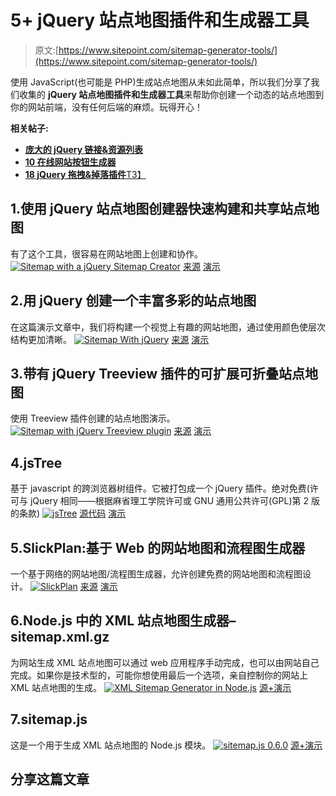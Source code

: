 # 5+ jQuery 站点地图插件和生成器工具

> 原文:[https://www.sitepoint.com/sitemap-generator-tools/](https://www.sitepoint.com/sitemap-generator-tools/)

使用 JavaScript(也可能是 PHP)生成站点地图从未如此简单，所以我们分享了我们收集的 **jQuery 站点地图插件和生成器工具**来帮助你创建一个动态的站点地图到你的网站前端，没有任何后端的麻烦。玩得开心！

**相关帖子:**

*   [**庞大的 jQuery 链接&资源列表**](http://www.jquery4u.com/jquery-links/)
*   [**10 在线网站按钮生成器**](http://www.jquery4u.com/tools/10-online-button-generators/)
*   [**18 jQuery 拖拽&掉落插件**T3】](http://www.jquery4u.com/drag-and-drop/18-jquery-drag-drop-plugins/)

## 1.使用 jQuery 站点地图创建器快速构建和共享站点地图

有了这个工具，很容易在网站地图上创建和协作。
[![Sitemap with a jQuery Sitemap Creator](../Images/e5905e4facdeeed0f23151e1abea4f9f.png)](http://www.gethifi.com/blog/hifi-sitemap-creator) 
[来源](http://www.gethifi.com/blog/hifi-sitemap-creator) [演示](http://www.gethifi.com/tools/sitemap)

## 2.用 jQuery 创建一个丰富多彩的站点地图

在这篇演示文章中，我们将构建一个视觉上有趣的网站地图，通过使用颜色使层次结构更加清晰。
[![Sitemap With jQuery](../Images/ff31ce8a1558d6fde3d52e82919a7d43.png)](http://coding.smashingmagazine.com/2009/01/22/ask-sm-how-to-create-a-colorful-sitemap-with-jquery/) 
[来源](http://coding.smashingmagazine.com/2009/01/22/ask-sm-how-to-create-a-colorful-sitemap-with-jquery/) [演示](http://css-tricks.com/examples/Sitemap/)

## 3.带有 jQuery Treeview 插件的可扩展可折叠站点地图

使用 Treeview 插件创建的站点地图演示。
[![Sitemap with jQuery Treeview plugin](../Images/2576f91495c34e7e1b51a3d7a4105f44.png)](http://designgala.com/expandable-collapsible-sitemap-with-jquery-treeview-plugin/) 
[来源](http://designgala.com/expandable-collapsible-sitemap-with-jquery-treeview-plugin/) [演示](http://www.cssbreak.com/examples/sitemap-treeview/)

## 4.jsTree

基于 javascript 的跨浏览器树组件。它被打包成一个 jQuery 插件。绝对免费(许可与 jQuery 相同——根据麻省理工学院许可或 GNU 通用公共许可(GPL)第 2 版的条款)
[![jsTree](../Images/67ede30d61fa94a17237ef2e153cf246.png)](https://github.com/vakata/jstree#readme) 
[源代码](https://github.com/vakata/jstree#readme) [演示](http://www.jstree.com/)

## 5.SlickPlan:基于 Web 的网站地图和流程图生成器

一个基于网络的网站地图/流程图生成器，允许创建免费的网站地图和流程图设计。
[![SlickPlan](../Images/ef3652a00f63dfe93d85b20124203876.png)](http://blogfreakz.com/tools/slickplan-web-based-sitemap-and-flowchart-generator/) 
[来源](http://blogfreakz.com/tools/slickplan-web-based-sitemap-and-flowchart-generator/) [演示](http://slickplan.com/login)

## 6.Node.js 中的 XML 站点地图生成器–sitemap.xml.gz

为网站生成 XML 站点地图可以通过 web 应用程序手动完成，也可以由网站自己完成。如果你是技术型的，可能你想使用最后一个选项，亲自控制你的网站上 XML 站点地图的生成。
[![XML Sitemap Generator in Node.js](../Images/1b9ddd9bbe79e73d43df49587b020a23.png)](http://www.hacksparrow.com/xml-sitemap-generator-in-node-js-sitemap-xml-gz.html) 
[源+演示](http://www.hacksparrow.com/xml-sitemap-generator-in-node-js-sitemap-xml-gz.html)

## 7.sitemap.js

这是一个用于生成 XML 站点地图的 Node.js 模块。
[![sitemap.js 0.6.0](../Images/e00dc4029edf6670789295ce28695b17.png)](https://github.com/ekalinin/sitemap.js#readme) 
[源+演示](https://github.com/ekalinin/sitemap.js#readme)

## 分享这篇文章